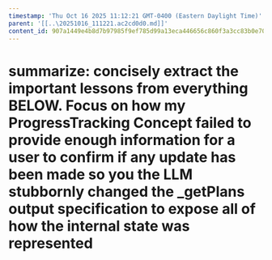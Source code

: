```yaml
---
timestamp: 'Thu Oct 16 2025 11:12:21 GMT-0400 (Eastern Daylight Time)'
parent: '[[..\20251016_111221.ac2cd0d0.md]]'
content_id: 907a1449e4b8d7b97985f9ef785d99a13eca446656c860f3a3cc83b0e7061088
---
```


# summarize: concisely extract the important lessons from everything BELOW. Focus on how my ProgressTracking Concept failed to provide enough information for a user to confirm if any update has been made so you the LLM stubbornly changed the \_getPlans output specification to expose all of how the internal state was represented
